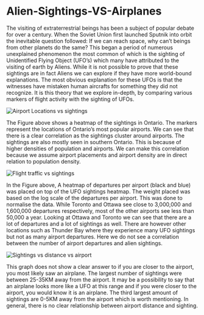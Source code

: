 # Alien-Sightings-VS-Airplanes

The visiting of extraterrestrial beings has been a subject of popular debate for over a
century. When the Soviet Union first launched Sputnik into orbit the inevitable question
followed: If we can reach space, why can’t beings from other planets do the same? This began a
period of numerous unexplained phenomenon the most common of which is the sighting
of Unidentified Flying Object (UFO’s) which many have attributed to the visiting of earth
by Aliens. While it is not possible to prove that these sightings are in fact Aliens we can
explore if they have more world-bound explanations. The most obvious explanation for
these UFOs is that the witnesses have mistaken human aircrafts for something they
did not recognize. It is this theory that we explore in-depth, by comparing various
markers of flight activity with the sighting of UFOs.

![Airport Locations vs sightings](Figures/A.1(satelite).png)

The Figure above shows a heatmap of the sightings in Ontario. The markers represent
the locations of Ontario’s most popular airports. We can see that there is a clear correlation as
the sightings cluster around airports. The sightings are also mostly seen in southern Ontario.
This is because of higher densities of population and airports. We can make this correlation
because we assume airport placements and airport density are in direct relation to population
density.

![Flight traffic vs sightings](Figures/B.2(satelite).png)

In the Figure above, A heatmap of departures per airport (black and blue) was placed on
top of the UFO sightings heatmap. The weight placed was based on the log scale of the
departures per airport. This was done to normalise the data. While Toronto and Ottawa see
close to 3,000,000 and 1,600,000 departures respectively, most of the other airports see less
than 50,000 a year. Looking at Ottawa and Toronto we can see that there are a lot of departures
and a lot of sightings as well. There are however other locations such as Thunder Bay where
they experience many UFO sightings but not as many airport departures. Here we do not see a
correlation between the number of airport departures and alien sightings.

![Sightings vs distance vs airport](Figures/A.2.png)

This graph does not show a clear answer to if you are closer to the airport, you most likely saw
an airplane. The largest number of sightings were between 25-35KM away from the airport. It
may be a possibility to say that an airplane looks more like a UFO at this range and if you were
closer to the airport, you would know it is an airplane. The third largest amount of sightings are
0-5KM away from the airport which is worth mentioning. In general, there is no clear
relationship between airport distance and sighting.